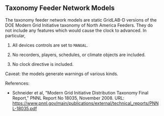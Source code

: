 Taxonomy Feeder Network Models
------------------------------

The taxonomy feeder network models are static GridLAB-D versions of the DOE Modern Grid Initiative taxonomy of North America Feeders. They do not include any features which would cause the clock to advanced. In particular,

1. All devices controls are set to `MANUAL`.

2. No recorders, players, schedules, or climate objects are included.

3. No clock directive is included.

Caveat: the models generate warnings of various kinds. 

References:

* Schneider et al, "Modern Grid Initiative Distribution Taxonomy Final Report," PNNL Report No 18035, November 2008. URL: https://www.pnnl.gov/main/publications/external/technical_reports/PNNL-18035.pdf
